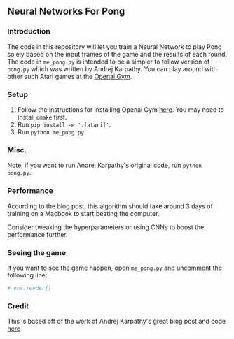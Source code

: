 ## Neural Networks For Pong

### Introduction

The code in this repository will let you train a Neural Network to play Pong solely based on the input frames of the game and the results of each round.
The code in `me_pong.py` is intended to be a simpler to follow version of `pong.py` which was written by Andrej Karpathy.
You can play around with other such Atari games at the [Openai Gym](https://gym.openai.com).

### Setup

1. Follow the instructions for installing Openai Gym [here](https://gym.openai.com/docs). You may need to install `cmake` first.
2. Run `pip install -e '.[atari]'`.
3. Run `python me_pong.py`

### Misc.

Note, if you want to run Andrej Karpathy's original code, run `python pong.py`.

### Performance

According to the blog post, this algorithm should take around 3 days of training on a Macbook to start beating the computer.

Consider tweaking the hyperparameters or using CNNs to boost the performance further.

### Seeing the game

If you want to see the game happen, open `me_pong.py` and uncomment the following line:
```python
# env.render()
 ```

### Credit

This is based off of the work of Andrej Karpathy's great blog post and code [here](http://karpathy.github.io/2016/05/31/rl/)

